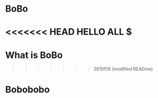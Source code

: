# BoBo
<<<<<<< HEAD
HELLO ALL $
=======

# What is BoBo
>>>>>>> 3815f09 (modified READme)
#	Bobobobo
